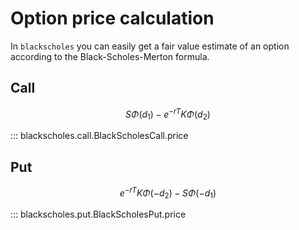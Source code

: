 <script
  src="https://cdn.mathjax.org/mathjax/latest/MathJax.js?config=TeX-AMS-MML_HTMLorMML"
  type="text/javascript">
</script>

# Option price calculation

In `blackscholes` you can easily get a fair value
estimate of an option according to the Black-Scholes-Merton formula.

## Call

$$S \Phi(d_1) - e^{-rT}K\Phi(d_2)$$

::: blackscholes.call.BlackScholesCall.price



## Put

$$e^{-rT}K\Phi(-d_2) - S\Phi(-d_1)$$

::: blackscholes.put.BlackScholesPut.price
